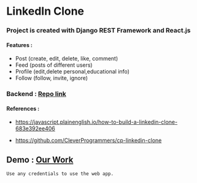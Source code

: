 # LinkedIn Clone

### Project is created with **Django REST Framework** and **React.js**
#### Features :
- Post (create, edit, delete, like, comment)
- Feed (posts of different users)
- Profile (edit,delete personal,educational info)
- Follow (follow, invite, ignore)


### Backend :  [Repo link](https://github.com/Twopersonwork/LinkedIn-Clone-Django)

#### References :
- https://javascript.plainenglish.io/how-to-build-a-linkedin-clone-683e392ee406

- https://github.com/CleverProgrammers/cp-linkedin-clone

## Demo : [Our Work](https://ditto-linkedin.herokuapp.com/)
```
Use any credentials to use the web app.
```